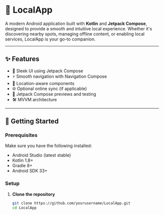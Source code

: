 # 📱 LocalApp

A modern Android application built with **Kotlin** and **Jetpack Compose**, designed to provide a smooth and intuitive local experience. Whether it's discovering nearby spots, managing offline content, or enabling local services, LocalApp is your go-to companion.

---

## ✨ Features

- 🧭 Sleek UI using Jetpack Compose
- ⚡ Smooth navigation with Navigation Compose
- 📍 Location-aware components
- 🌐 Optional online sync (if applicable)
- 🧪 Jetpack Compose previews and testing
- 🛠️ MVVM architecture

---

## 🚀 Getting Started

### Prerequisites

Make sure you have the following installed:

- Android Studio (latest stable)
- Kotlin 1.8+
- Gradle 8+
- Android SDK 33+

### Setup

1. **Clone the repository**
   ```bash
   git clone https://github.com/yourusername/LocalApp.git
   cd LocalApp
